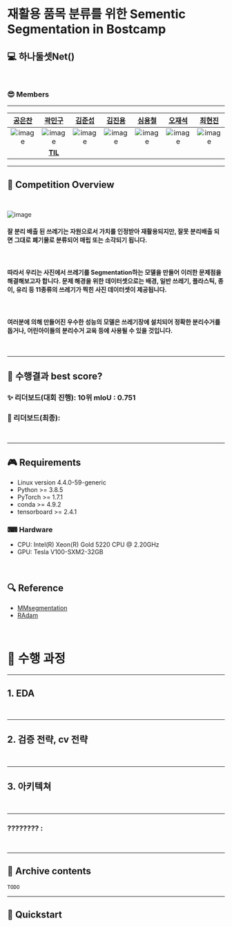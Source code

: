 # 재활용 품목 분류를 위한 Sementic Segmentation in Bostcamp

## 💻 하나둘셋Net()
<br>

### 😎 Members
___
| [공은찬](https://github.com/Chanchan2) | [곽민구](https://github.com/deokgu) | [김준섭](https://github.com/Aweseop) | [김진용](https://github.com/Kim-jy0819) | [심용철](https://github.com/ShimYCh) | [오재석](https://github.com/dmole20) | [최현진](https://github.com/hyeonjini) |
| :-: | :-: | :-: | :-: | :-: | :-: | :-: |
| ![image](https://user-images.githubusercontent.com/35412566/138591221-5c2b12cc-c2db-4679-892f-a0aa034cdf77.png) | ![image](https://user-images.githubusercontent.com/35412566/138591171-7b883dcd-7b83-492e-a251-9eb2960d6e62.png) | ![image](https://user-images.githubusercontent.com/35412566/138591221-5c2b12cc-c2db-4679-892f-a0aa034cdf77.png)|![image](https://user-images.githubusercontent.com/35412566/138591221-5c2b12cc-c2db-4679-892f-a0aa034cdf77.png) |![image](https://user-images.githubusercontent.com/35412566/138591221-5c2b12cc-c2db-4679-892f-a0aa034cdf77.png) |![image](https://user-images.githubusercontent.com/35412566/138591221-5c2b12cc-c2db-4679-892f-a0aa034cdf77.png) |![image](https://user-images.githubusercontent.com/35412566/138591221-5c2b12cc-c2db-4679-892f-a0aa034cdf77.png) |
| | [**TIL**](https://github.com/deokgu/deokgu/wiki)| | | | | | 

___
## 🔎 Competition Overview 
<br>

 ![image](https://user-images.githubusercontent.com/35412566/139359859-ea1469d8-8bd9-41f3-b09e-4b190ab795db.png)

#### 잘 분리 배출 된 쓰레기는 자원으로서 가치를 인정받아 재활용되지만, 잘못 분리배출 되면 그대로 폐기물로 분류되어 매립 또는 소각되기 됩니다.
<br>

#### 따라서 우리는 사진에서 쓰레기를 Segmentation하는 모델을 만들어 이러한 문제점을 해결해보고자 합니다. 문제 해경을 위한 데이터셋으로는 배경, 일반 쓰레기, 플라스틱, 종이, 유리 등 11종류의 쓰레기가 찍힌 사진 데이터셋이 제공됩니다. 
<br>

#### 여러분에 의해 만들어진 우수한 성능의 모델은 쓰레기장에 설치되어 정확한 분리수거를 돕거나, 어린아이들의 분리수거 교육 등에 사용될 수 있을 것입니다.
<br>

___
## 🎉 수행결과 best score? 

### ✨ 리더보드(대회 진행):  **10위**  mIoU : 0.751

### 🎊 리더보드(최종):


<br>

___
## 🎮 Requirements
- Linux version 4.4.0-59-generic
- Python >= 3.8.5
- PyTorch >= 1.7.1
- conda >= 4.9.2
- tensorboard >= 2.4.1
### ⌨ Hardware
- CPU: Intel(R) Xeon(R) Gold 5220 CPU @ 2.20GHz
- GPU: Tesla V100-SXM2-32GB
<br>

## 🔍 Reference
- [MMsegmentation](https://github.com/open-mmlab/mmsegmentation)
- [RAdam](https://github.com/LiyuanLucasLiu/RAdam/blob/master/radam/radam.py)
<br>

# 🔨 수행 과정 

___
## 1. EDA
<br>

___
## 2. 검증 전략, cv 전략

<br>

___
## 3. 아키텍쳐

<br>

___
### ????????    : 


<br>

___
## 📂 Archive contents
```
TODO
```
___
## 🛒 Quickstart
